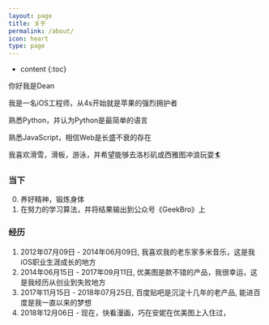 ```yaml
---
layout: page
title: 关于
permalink: /about/
icon: heart
type: page
---
```


* content
{:toc}

你好我是Dean

我是一名iOS工程师，从4s开始就是苹果的强烈拥护者

熟悉Python，并认为Python是最简单的语言

熟悉JavaScript，相信Web是长盛不衰的存在

我喜欢滑雪，滑板，游泳，并希望能够去洛杉矶或西雅图冲浪玩耍🏄

### 当下

0. 养好精神，锻炼身体
1. 在努力的学习算法，并将结果输出到公众号《GeekBro》上

### 经历

1. 2012年07月09日 - 2014年06月09日, 我喜欢我的老东家多米音乐，这是我iOS职业生涯成长的地方
2. 2014年06月15日 - 2017年09月11日, 优美图是款不错的产品，我很幸运，这是我经历从创业到失败地方
3. 2017年11月15日 - 2018年07月25日, 百度贴吧是沉淀十几年的老产品, 能进百度是我一直以来的梦想
4. 2018年12月06日 - 现在，快看漫画，巧在安妮在优美图上入住过，

